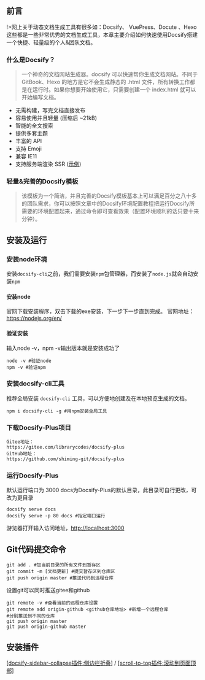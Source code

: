
## 前言
!>网上关于动态文档生成工具有很多如：Docsify、 VuePress、Docute 、Hexo这些都是一些非常优秀的文档生成工具，本章主要介绍如何快速使用Docsify搭建一个快捷、轻量级的个人&团队文档。

### 什么是Docsify？
>一个神奇的文档网站生成器。docsify 可以快速帮你生成文档网站。不同于 GitBook、Hexo 的地方是它不会生成静态的 .html 文件，所有转换工作都是在运行时。如果你想要开始使用它，只需要创建一个 index.html 就可以开始编写文档。
- 无需构建，写完文档直接发布
- 容易使用并且轻量 (压缩后 ~21kB)
- 智能的全文搜索
- 提供多套主题
- 丰富的 API
- 支持 Emoji
- 兼容 IE11
- 支持服务端渲染 SSR ([示例](https://github.com/docsifyjs/docsify-ssr-demo))

### 轻量&完善的Docsify模板
>该模板为一个简洁，并且完善的Docsify模板基本上可以满足百分之八十多的团队需求，你可以按照文章中的Docsify环境配置教程把运行Docsify所需要的环境配置起来，通过命令即可查看效果（配置环境顺利的话只要十来分钟）。

## 安装及运行

### 安装node环境
安装`docsify-cli`之前，我们需要安装`npm`包管理器，而安装了`node.js`就会自动安装`npm`

#### 安装node
官网下载安装程序，双击下载的exe安装，下一步下一步直到完成。
官网地址：<https://nodejs.org/en/>

#### 验证安装
输入node -v，npm -v输出版本就是安装成功了
```
node -v #验证node
npm -v #验证npm
```

### 安装docsify-cli工具
推荐全局安装 `docsify-cli` 工具，可以方便地创建及在本地预览生成的文档。
```
npm i docsify-cli -g #用npm安装全局工具
```

### 下载Docsify-Plus项目
```
Gitee地址：
https://gitee.com/librarycodes/docsify-plus
GitHub地址：
https://github.com/shiming-git/docsify-plus
```

### 运行Docsify-Plus
默认运行端口为 3000  docs为Docsify-Plus的默认目录，此目录可自行更改，可改为更目录

```
docsify serve docs
docsify serve -p 80 docs #指定端口运行
```
游览器打开输入访问地址，[http://localhost:3000](http://localhost:3000)


## Git代码提交命令
```
git add . #加当前目录的所有文件到暂存区
git commit -m [文档更新] #提交暂存区到仓库区
git push origin master #推送代码到远程仓库
```
设置git可以同时推送gitee和github
```
git remote -v #查看当前的远程仓库设置
git remote add origin-github <github仓库地址> #新增一个远程仓库
#分别推送到不同的仓库
git push origin master
git push origin-github master
```

## 安装插件
[[docsify-sidebar-collapse插件:侧边栏折叠]](https://github.com/iPeng6/docsify-sidebar-collapse) / [[scroll-to-top插件:滚动到页面顶部]](https://gitee.com/zhangx_study/docsify-plugins)